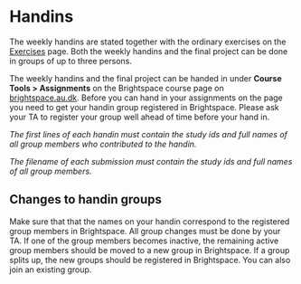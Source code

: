# Handins

The weekly handins are stated together with the ordinary exercises on the [Exercises](exercises) page. Both the weekly handins and the final project can be done in groups of up to three persons.

The weekly handins and the final project can be handed in under **Course Tools > Assignments** on the Brightspace course page on [brightspace.au.dk](https://brightspace.au.dk/). Before you can hand in your assignments on the page you need to get your handin group registered in Brightspace. Please ask your TA to register your group well ahead of time before your hand in.

_The first lines of each handin must contain the study ids and full names of all group members who contributed to the handin._

_The filename of each submission must contain the study ids and full names of all group members._

## Changes to handin groups

Make sure that that the names on your handin correspond to the registered group members in Brightspace. All group changes must be done by your TA. If one of the group members becomes inactive, the remaining active group members should be moved to a new group in Brightspace. If a group splits up, the new groups should be registered in Brightspace. You can also join an existing group.
